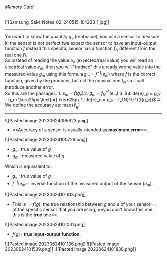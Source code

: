 ###### Memory Card
![[Samsung_SaM_Notes_02_240515_104233_1.jpg]]

---
You want to know the quantity $g_v$ (real value), you use a sensor to measure it, the sensor is not perfect (we expect the sensor to have an input-output function $f$ instead this specific sensor has a function $f_N$ different from the real one $f$).<br>So instead of reading the value $e_v$ (expected/real value)  you will read an electrical value $e_m$, then you will "traduce" this already wrong value into the measured value $g_m$ using this formula $g_m = f^{-1}(e_m)$ where $f$ is the correct function, given by the producer, but not the nominal one $f_N$ so it will introduce another error.<br>So this are the passages:
	1. $e_m = f(g_v)$ 
	2. $g_m = f_N^{-1}(e_m)$
	3. $\tilde{e}_g = g_v - g_m \kern25px \text{or} \kern25px \tilde{e}_g = g_v - f_{N}^{-1}(f(g_v))$
	4. We define the accuracy as: $\max\left({\tilde{e}_g}\right)$
***

![[Pasted image 20230624095623.png]]
- ==Accuracy of a sensor is usually intended as **maximum error**==. 

![[Pasted image 20230624100728.png]]
- $g_v$ : true value of $g$
- $g_m$ : measured value of $g$

Which is equivalent to:
- $g_v$ : true value of $g$
- $f^{-1}(e_m)$ : inverse function of the measured output of the sensor ($e_m$). 

![[Pasted image 20230624101613.png]]
- This is ==$f(g)$, the true relationship between $g$ and $e$ of your sensor==, of the specific sensor that you are using, ==you don't know this one, this is the **true** one==. 

![[Pasted image 20230624101031.png]]
- $f(g)$ : **true input-output function**. 

![[Pasted image 20230624101136.png]]
![[Pasted image 20230624101539.png]]
![[Pasted image 20230624101838.png]]
